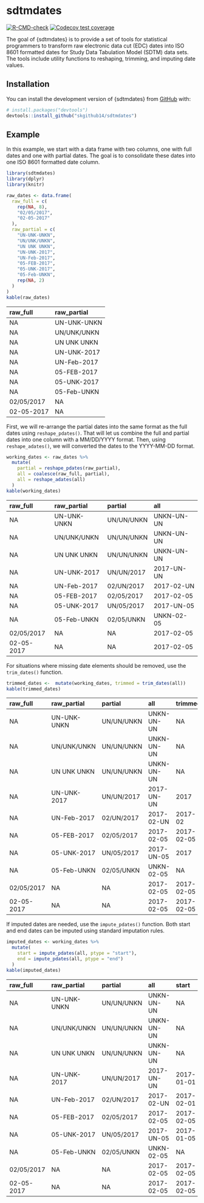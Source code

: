 
<!-- README.md is generated from README.Rmd. Please edit that file -->

# sdtmdates

<!-- badges: start -->

[![R-CMD-check](https://github.com/skgithub14/sdtmdates/actions/workflows/R-CMD-check.yaml/badge.svg)](https://github.com/skgithub14/sdtmdates/actions/workflows/R-CMD-check.yaml)
[![Codecov test
coverage](https://codecov.io/gh/skgithub14/sdtmdates/branch/main/graph/badge.svg)](https://app.codecov.io/gh/skgithub14/sdtmdates?branch=main)
<!-- badges: end -->

The goal of {sdtmdates} is to provide a set of tools for statistical
programmers to transform raw electronic data cut (EDC) dates into ISO
8601 formatted dates for Study Data Tabulation Model (SDTM) data sets.
The tools include utility functions to reshaping, trimming, and imputing
date values.

## Installation

You can install the development version of {sdtmdates} from
[GitHub](https://github.com/) with:

``` r
# install.packages("devtools")
devtools::install_github("skgithub14/sdtmdates")
```

## Example

In this example, we start with a data frame with two columns, one with
full dates and one with partial dates. The goal is to consolidate these
dates into one ISO 8601 formatted date column.

``` r
library(sdtmdates)
library(dplyr)
library(knitr)

raw_dates <- data.frame(
  raw_full = c(
    rep(NA, 8),
    "02/05/2017",
    "02-05-2017"
  ),
  raw_partial = c(
    "UN-UNK-UNKN", 
    "UN/UNK/UNKN",
    "UN UNK UNKN",
    "UN-UNK-2017",
    "UN-Feb-2017",
    "05-FEB-2017",
    "05-UNK-2017",
    "05-Feb-UNKN",
    rep(NA, 2)
  )
)
kable(raw_dates)
```

| raw_full   | raw_partial |
|:-----------|:------------|
| NA         | UN-UNK-UNKN |
| NA         | UN/UNK/UNKN |
| NA         | UN UNK UNKN |
| NA         | UN-UNK-2017 |
| NA         | UN-Feb-2017 |
| NA         | 05-FEB-2017 |
| NA         | 05-UNK-2017 |
| NA         | 05-Feb-UNKN |
| 02/05/2017 | NA          |
| 02-05-2017 | NA          |

First, we will re-arrange the partial dates into the same format as the
full dates using `reshape_pdates()`. That will let us combine the full
and partial dates into one column with a MM/DD/YYYY format. Then, using
`reshape_adates()`, we will converted the dates to the YYYY-MM-DD
format.

``` r
working_dates <- raw_dates %>%
  mutate(
    partial = reshape_pdates(raw_partial),
    all = coalesce(raw_full, partial),
    all = reshape_adates(all)
  )
kable(working_dates)
```

| raw_full   | raw_partial | partial    | all        |
|:-----------|:------------|:-----------|:-----------|
| NA         | UN-UNK-UNKN | UN/UN/UNKN | UNKN-UN-UN |
| NA         | UN/UNK/UNKN | UN/UN/UNKN | UNKN-UN-UN |
| NA         | UN UNK UNKN | UN/UN/UNKN | UNKN-UN-UN |
| NA         | UN-UNK-2017 | UN/UN/2017 | 2017-UN-UN |
| NA         | UN-Feb-2017 | 02/UN/2017 | 2017-02-UN |
| NA         | 05-FEB-2017 | 02/05/2017 | 2017-02-05 |
| NA         | 05-UNK-2017 | UN/05/2017 | 2017-UN-05 |
| NA         | 05-Feb-UNKN | 02/05/UNKN | UNKN-02-05 |
| 02/05/2017 | NA          | NA         | 2017-02-05 |
| 02-05-2017 | NA          | NA         | 2017-02-05 |

For situations where missing date elements should be removed, use the
`trim_dates()` function.

``` r
trimmed_dates <-  mutate(working_dates, trimmed = trim_dates(all))
kable(trimmed_dates)
```

| raw_full   | raw_partial | partial    | all        | trimmed    |
|:-----------|:------------|:-----------|:-----------|:-----------|
| NA         | UN-UNK-UNKN | UN/UN/UNKN | UNKN-UN-UN | NA         |
| NA         | UN/UNK/UNKN | UN/UN/UNKN | UNKN-UN-UN | NA         |
| NA         | UN UNK UNKN | UN/UN/UNKN | UNKN-UN-UN | NA         |
| NA         | UN-UNK-2017 | UN/UN/2017 | 2017-UN-UN | 2017       |
| NA         | UN-Feb-2017 | 02/UN/2017 | 2017-02-UN | 2017-02    |
| NA         | 05-FEB-2017 | 02/05/2017 | 2017-02-05 | 2017-02-05 |
| NA         | 05-UNK-2017 | UN/05/2017 | 2017-UN-05 | 2017       |
| NA         | 05-Feb-UNKN | 02/05/UNKN | UNKN-02-05 | NA         |
| 02/05/2017 | NA          | NA         | 2017-02-05 | 2017-02-05 |
| 02-05-2017 | NA          | NA         | 2017-02-05 | 2017-02-05 |

If imputed dates are needed, use the `impute_pdates()` function. Both
start and end dates can be imputed using standard imputation rules.

``` r
imputed_dates <- working_dates %>%
  mutate(
    start = impute_pdates(all, ptype = "start"),
    end = impute_pdates(all, ptype = "end")
  )
kable(imputed_dates)
```

| raw_full   | raw_partial | partial    | all        | start      | end        |
|:-----------|:------------|:-----------|:-----------|:-----------|:-----------|
| NA         | UN-UNK-UNKN | UN/UN/UNKN | UNKN-UN-UN | NA         | NA         |
| NA         | UN/UNK/UNKN | UN/UN/UNKN | UNKN-UN-UN | NA         | NA         |
| NA         | UN UNK UNKN | UN/UN/UNKN | UNKN-UN-UN | NA         | NA         |
| NA         | UN-UNK-2017 | UN/UN/2017 | 2017-UN-UN | 2017-01-01 | 2017-12-31 |
| NA         | UN-Feb-2017 | 02/UN/2017 | 2017-02-UN | 2017-02-01 | 2017-02-28 |
| NA         | 05-FEB-2017 | 02/05/2017 | 2017-02-05 | 2017-02-05 | 2017-02-05 |
| NA         | 05-UNK-2017 | UN/05/2017 | 2017-UN-05 | 2017-01-05 | 2017-12-05 |
| NA         | 05-Feb-UNKN | 02/05/UNKN | UNKN-02-05 | NA         | NA         |
| 02/05/2017 | NA          | NA         | 2017-02-05 | 2017-02-05 | 2017-02-05 |
| 02-05-2017 | NA          | NA         | 2017-02-05 | 2017-02-05 | 2017-02-05 |
